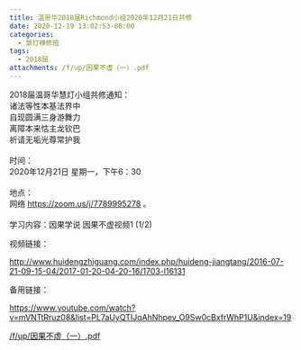 ```yaml
---
title: 温哥华2018届Richmond小组2020年12月21日共修
date: 2020-12-19 13:02:53-08:00
categories:
  - 慧灯禅修班
tags:
  - 2018届
attachments: /f/up/因果不虚（一）.pdf
---
```

2018届温哥华慧灯小组共修通知：\
诸法等性本基法界中\
自现圆满三身游舞力\
离障本来怙主龙钦巴\
祈请无垢光尊常护我\
\
时间：\
2020年12月21日 星期一，下午6：30\
\
地点：\
网络 <https://zoom.us/j/7789995278> 。\
\
学习内容：因果学说 因果不虚视频1 (1/2)

视频链接：
<!--StartFragment-->

<http://www.huidengzhiguang.com/index.php/huideng-jiangtang/2016-07-21-09-15-04/2017-01-20-04-20-16/1703-l16131>

<!--EndFragment-->

备用链接：

<!--StartFragment-->

<https://www.youtube.com/watch?v=mVNTtRruz08&list=PL7aUyQTIJqAhNhpev_O9Sw0cBxfrWhP1U&index=19>

[/f/up/因果不虚（一）.pdf](http://huidengchanxiu.net/hdv/f/up/因果不虚（一）.pdf)